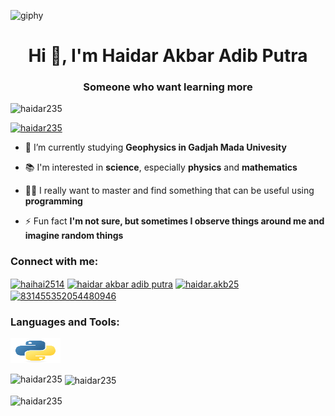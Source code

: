 ![giphy](https://user-images.githubusercontent.com/88295649/188758696-60b21f97-d738-4284-bfbd-c9f9ebc6b8ca.gif)

<h1 align="center">Hi 👋, I'm Haidar Akbar Adib Putra</h1>
<h3 align="center">Someone who want learning more</h3>

<p align="left"> <img src="https://komarev.com/ghpvc/?username=haidar235&label=Profile%20views&color=0e75b6&style=flat" alt="haidar235" /> </p>

<p align="left"> <a href="https://github.com/ryo-ma/github-profile-trophy"><img src="https://github-profile-trophy.vercel.app/?username=haidar235" alt="haidar235" /></a> </p>

- 🌱 I’m currently studying **Geophysics in Gadjah Mada Univesity**

- 📚 I'm interested in **science**, especially **physics** and **mathematics**

- 👨‍💻 I really want to master and find something that can be useful using **programming**

- ⚡ Fun fact **I'm not sure, but sometimes I observe things around me and imagine random things**

<h3 align="left">Connect with me:</h3>
<p align="left">
</p>
<p align="left">
<a href="https://twitter.com/haihai2514" target="blank"><img align="center" src="https://raw.githubusercontent.com/rahuldkjain/github-profile-readme-generator/master/src/images/icons/Social/twitter.svg" alt="haihai2514" height="30" width="40" /></a>
<a href="https://linkedin.com/in/haidar akbar adib putra" target="blank"><img align="center" src="https://raw.githubusercontent.com/rahuldkjain/github-profile-readme-generator/master/src/images/icons/Social/linked-in-alt.svg" alt="haidar akbar adib putra" height="30" width="40" /></a>
<a href="https://instagram.com/haidar.akb25" target="blank"><img align="center" src="https://raw.githubusercontent.com/rahuldkjain/github-profile-readme-generator/master/src/images/icons/Social/instagram.svg" alt="haidar.akb25" height="30" width="40" /></a>
<a href="https://discord.gg/831455352054480946" target="blank"><img align="center" src="https://raw.githubusercontent.com/rahuldkjain/github-profile-readme-generator/master/src/images/icons/Social/discord.svg" alt="831455352054480946" height="30" width="40" /></a>
</p>

<h3 align="left">Languages and Tools:</h3>
<p align="left"> <a href="https://www.python.org" target="_blank" rel="noreferrer"> <img src="https://raw.githubusercontent.com/devicons/devicon/master/icons/python/python-original.svg" alt="python" width="80" height="40"/> </a> </p>

<p><img align="left" src="https://github-readme-stats.vercel.app/api/top-langs?username=haidar235&show_icons=true&locale=en&layout=compact" alt="haidar235" /></p>

<p>&nbsp;<img align="center" src="https://github-readme-stats.vercel.app/api?username=haidar235&show_icons=true&locale=en" alt="haidar235" /></p>

<p><img align="center" src="https://github-readme-streak-stats.herokuapp.com/?user=haidar235&" alt="haidar235" /></p>

